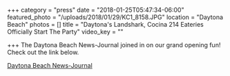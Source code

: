 +++
category = "press"
date = "2018-01-25T05:47:34-06:00"
featured_photo = "/uploads/2018/01/29/KC1_8158.JPG"
location = "Daytona Beach"
photos = []
title = "Daytona's Landshark, Cocina 214 Eateries Officially Start The Party"
video_key = ""

+++
The Daytona Beach News-Journal joined in on our grand opening fun! Check out the link below. 

[Daytona Beach News-Journal ](http://www.news-journalonline.com/news/20180125/daytonas-landshark-cocina-214-eateries-officially-start-party)